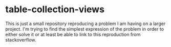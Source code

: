 table-collection-views
================
This is just a small repository reproducing a problem I am having on a larger project. I'm trying to find the simplest expression of the problem in order to either solve it or at least be able to link to this reproduction from stackoverflow.
